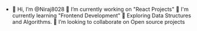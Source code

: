 - 👋 Hi, I’m @Niraj8028
🔭 I’m currently working on "React Projects"
🗼 I'm currently learning "Frontend Development"
🌱 Exploring Data Structures and Algorithms.
👯 I’m looking to collaborate on Open source projects


